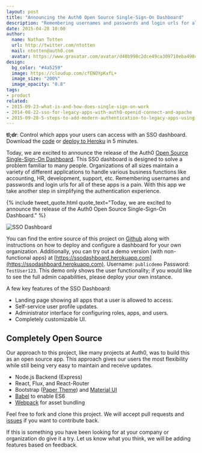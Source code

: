 ```yaml
---
layout: post
title: "Announcing the Auth0 Open Source Single-Sign-On Dashboard"
description: "Remembering usernames and passwords and login urls for all of these apps is a pain. With this app we take another step in simplifying the authentication experience."
date: 2015-04-28 10:00
author:
  name: Nathan Totten
  url: http://twitter.com/ntotten
  mail: ntotten@auth0.com
  avatar: https://www.gravatar.com/avatar/d48b998c2dce49ca309710eba498c562.png?s=60
design:
  bg_color: "#4a5259"
  image: https://cloudup.com/cfENOYpKxfL+
  image_size: "200%"
  image_opacity: "0.8"
tags:
- product
related:
- 2015-09-23-what-is-and-how-does-single-sign-on-work
- 2014-08-22-sso-for-legacy-apps-with-auth0-openid-connect-and-apache
- 2015-09-28-5-steps-to-add-modern-authentication-to-legacy-apps-using-jwts
---
```


**tl;dr**: Control which apps your users can access with an SSO dashboard. Download the [code](https://github.com/auth0/auth0-sso-dashboard) or [deploy to Heroku](https://dashboard.heroku.com/new?template=https%3A%2F%2Fgithub.com%2Fauth0%2Fauth0-sso-dashboard) in 5 minutes.

Today, we are excited to announce the release of the Auth0 [Open Source Single-Sign-On Dashboard](https://github.com/auth0/auth0-sso-dashboard). This SSO dashboard is designed to solve a problem familiar to many people. Organizations of all sizes maintain a variety of different applications to handle various business functions like accounting, HR, development, support, etc. Remembering usernames and passwords and login urls for all of these apps is a pain. With this app we take another step in simplifying the authentication experience.

{% include tweet_quote.html quote_text="Today, we are excited to announce the release of the Auth0 Open Source Single-Sign-On Dashboard." %}

<!-- more -->

![SSO Dashboard](https://cloudup.com/cfENOYpKxfL+)

You can find the entire source of this project on [Github](https://github.com/auth0/auth0-sso-dashboard) along with instructions on how to deploy and configure a dashboard for your own organization. Additionally, you can try out a demo version (with non-functional apps) at [https://ssodashboard.herokuapp.com](https://ssodashboard.herokuapp.com). Username: `publicdemo` Password: `TestUser123`. This demo only shows the user functionality; if you would like to see the full admin capabilities, please deploy your own instance.

A few key features of the SSO Dashboard:

* Landing page showing all apps that a user is allowed to access.
* Self-service user profile updates.
* Administrator interface for configuring roles, apps, and users.
* Completely customizable UI.

## Completely Open Source
Our approach to this project, like many projects at Auth0, was to build this as an open source app. This approach gives our users the most flexibility while still being very easy to maintain and receive updates.

* Node.js Backend (Express)
* React, Flux, and React-Router
* Bootstrap ([Paper Theme](https://bootswatch.com/paper/)) and [Material UI](http://callemall.github.io/material-ui/#/)
* [Babel](https://babeljs.io/) to enable ES6
* [Webpack](https://webpack.github.io/) for asset bundling

Feel free to fork and clone this project. We will accept pull requests and [issues](https://github.com/auth0/auth0-sso-dashboard/issues) if you want to contribute back.

If this is something you have been looking for at your company or organization do give it a try. Let us know what you think, we will be adding features based on feedback.
